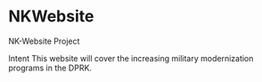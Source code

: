 # NKWebsite
NK-Website Project

Intent
This website will cover the increasing military modernization programs in the DPRK. 
